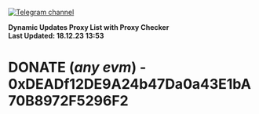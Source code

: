 [![Telegram channel](https://img.shields.io/endpoint?url=https://runkit.io/damiankrawczyk/telegram-badge/branches/master?url=https://t.me/n4z4v0d)](https://t.me/n4z4v0d) 

**Dynamic Updates Proxy List with Proxy Checker**  
**Last Updated: 18.12.23 13:53**

# DONATE (_any evm_) - 0xDEADf12DE9A24b47Da0a43E1bA70B8972F5296F2
